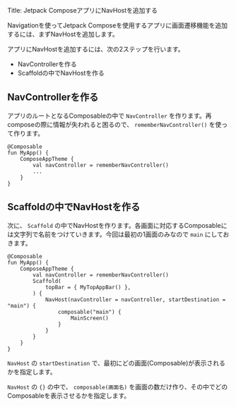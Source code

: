 Title: Jetpack ComposeアプリにNavHostを追加する

Navigationを使ってJetpack Composeを使用するアプリに画面遷移機能を追加するには、まずNavHostを追加します。

アプリにNavHostを追加するには、次の2ステップを行います。

- NavControllerを作る
- Scaffoldの中でNavHostを作る

## NavControllerを作る

アプリのルートとなるComposableの中で `NavController` を作ります。再composeの際に情報が失われると困るので、 `rememberNavController()` を使って作ります。

```
@Composable
fun MyApp() {
    ComposeAppTheme {
        val navController = rememberNavController()
        ...
    }
}
```

## Scaffoldの中でNavHostを作る

次に、 `Scaffold` の中でNavHostを作ります。各画面に対応するComposableには文字列で名前をつけていきます。今回は最初の1画面のみなので `main` にしておきます。

```
@Composable
fun MyApp() {
    ComposeAppTheme {
        val navController = rememberNavController()
        Scaffold(
            topBar = { MyTopAppBar() },
        ) {
            NavHost(navController = navController, startDestination = "main") {
                composable("main") {
                    MainScreen()
                }
            }
        }
    }
}
```

`NavHost` の `startDestination` で、最初にどの画面(Composable)が表示されるかを指定します。

`NavHost` の `{}` の中で、 `composable(画面名)` を画面の数だけ作り、その中でどのComposableを表示させるかを指定します。
